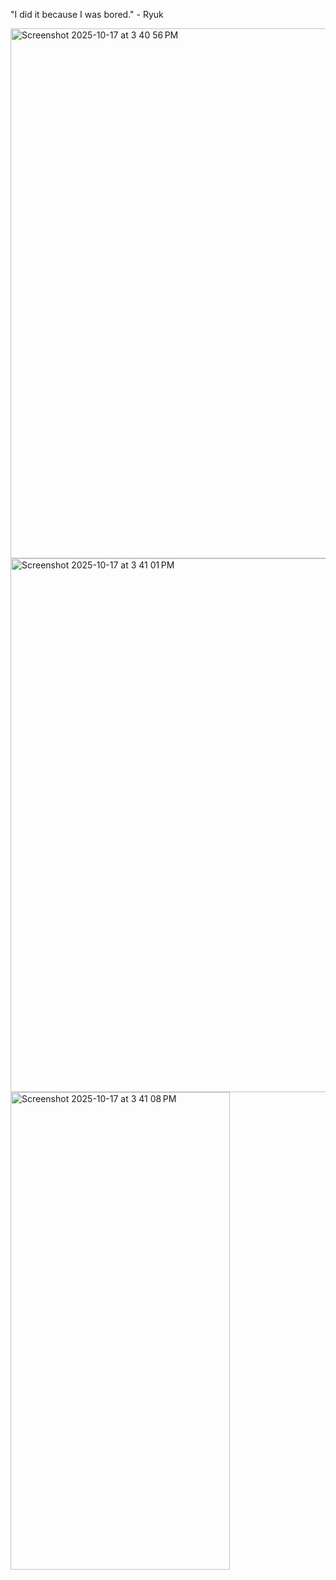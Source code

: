 "I did it because I was bored." - Ryuk

<img width="1504" height="848" alt="Screenshot 2025-10-17 at 3 40 56 PM" src="https://github.com/user-attachments/assets/f8a66305-ac9a-457f-972d-d351c678efd2" />
<img width="1504" height="854" alt="Screenshot 2025-10-17 at 3 41 01 PM" src="https://github.com/user-attachments/assets/9e43bef4-e7cf-45f0-a951-6ea0eb37f681" />

<img width="351" height="764" alt="Screenshot 2025-10-17 at 3 41 08 PM" src="https://github.com/user-attachments/assets/9ca94dbf-82eb-49bf-b3d1-231f942cee12" />
